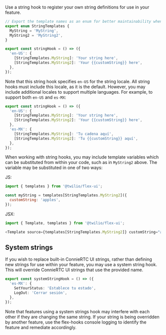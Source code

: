 Use a string hook to register your own string definitions for use in your feature.

```ts
// Export the template names as an enum for better maintainability when accessing them elsewhere
export enum StringTemplates {
  MyString = 'MyString',
  MyString2 = 'MyString2',
}

export const stringHook = () => ({
  'en-US': {
    [StringTemplates.MyString]: 'Your string here',
    [StringTemplates.MyString2]: 'Your {{customString}} here',
  },
});
```

Note that this string hook specifies `en-US` for the string locale. All string hooks must include this locale, as it is the default. However, you may include additional locales to support multiple languages. For example, to support both `en-US` and `es-MX`:

```ts
export const stringHook = () => ({
  'en-US': {
    [StringTemplates.MyString]: 'Your string here',
    [StringTemplates.MyString2]: 'Your {{customString}} here',
  },
  'es-MX': {
    [StringTemplates.MyString]: 'Tu cadena aquí',
    [StringTemplates.MyString2]: 'Tu {{customString}} aquí',
  },
});
```

When working with string hooks, you may include template variables which can be substituted from within your code, such as in `MyString2` above. The variable may be substituted in one of two ways:

JS:
```js
import { templates } from '@twilio/flex-ui';

const myString = templates[StringTemplates.MyString2]({
  customString: 'apples',
});
```

JSX:
```js
import { Template, templates } from '@twilio/flex-ui';

<Template source={templates[StringTemplates.MyString2]} customString="apples" />
```

## System strings

If you wish to replace built-in ConnieRTC UI strings, rather than defining new strings for use within your feature, you may use a system string hook. This will override ConnieRTC UI strings that use the provided name.

```ts
export const systemStringHook = () => ({
  'es-MX': {
    SetYourStatus: 'Establece tu estado',
    LogOut: 'Cerrar sesión',
  },
});
```

Note that features using a system strings hook may interfere with each other if they are changing the same string. If your string is being overridden by another feature, use the flex-hooks console logging to identify the feature and remediate accordingly.